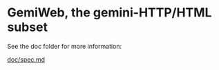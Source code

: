# GemiWeb, the gemini-HTTP/HTML subset

See the doc folder for more information:

[doc/spec.md]([doc/spec.md])
